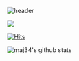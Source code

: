 ![header](https://capsule-render.vercel.app/api?type=slice&color=FD866E&height=300&section=header&text=WELCOME&fontColor=ffffff&fontSize=80&rotate=20&animation=fadeIn&reversal=false&desc=10&fontAlign=70&fontAlignY=30)

 <a href="https://www.instagram.com/my_sticalnd_34" target="_blank"><img src="https://img.shields.io/badge/Instagram-dd2a7b?style=flat-square&logo=Instagram&logoColor=white"/></a>

[![Hits](https://hits.seeyoufarm.com/api/count/incr/badge.svg?url=https://github.com/maj34%2Fhit-counter)](https://hits.seeyoufarm.com)                    

![maj34's github stats](https://github-readme-stats.vercel.app/api?username=maj34&show_icons=true)


<!--
**maj34/maj34** is a ✨ _special_ ✨ repository because its `README.md` (this file) appears on your GitHub profile.

Here are some ideas to get you started:

- 🔭 I’m currently working on ...
- 🌱 I’m currently learning ...
- 👯 I’m looking to collaborate on ...
- 🤔 I’m looking for help with ...
- 💬 Ask me about ...
- 📫 How to reach me: ...
- 😄 Pronouns: ...
- ⚡ Fun fact: ...
-->
